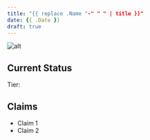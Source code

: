 ```yaml
---
title: "{{ replace .Name "-" " " | title }}"
date: {{ .Date }}
draft: true
---
```


![alt](//via.placeholder.com/640x150)

## Current Status

Tier:

## Claims

* Claim 1
* Claim 2
